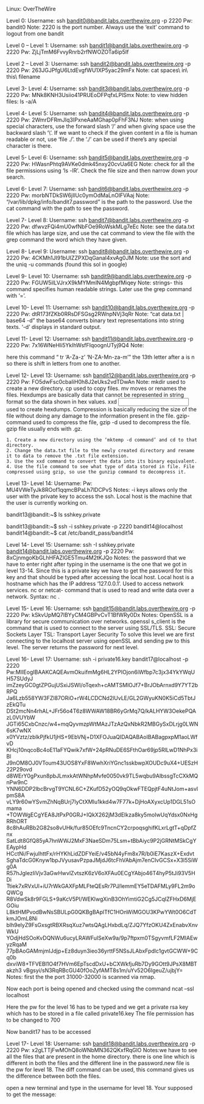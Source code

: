 Linux: OverTheWire

Level 0:
Username: ssh bandit0@bandit.labs.overthewire.org -p 2220
Pw: bandit0
Note: 2220 is the port number. Always use the ‘exit’ command to logout from one bandit

Level 0 – Level 1:
Username:  ssh bandit1@bandit.labs.overthewire.org -p 2220
Pw: ZjLjTmM6FvvyRnrb2rfNWOZOTa6ip5If

Level 2 – Level 3:
Username: ssh bandit2@bandit.labs.overthewire.org -p 2220
Pw: 263JGJPfgU6LtdEvgfWU1XP5yac29mFx
Note: cat spaces\ in\ this\ filename

Level 3- Level 4:
Username: ssh bandit3@bandit.labs.overthewire.org -p 2220
Pw: MNk8KNH3Usiio41PRUEoDFPqfxLPlSmx
Note: to view hidden files: ls -a/A

Level 4- Level 5:
Username: ssh bandit4@bandit.labs.overthewire.org -p 2220
Pw: 2WmrDFRmJIq3IPxneAaMGhap0pFhF3NJ
Note: when using special characters, use the forward slash ‘/’ and when giving space use the backward slash ‘\’. If we want to check if the given content in a file is human readable or not, use ‘file ./<file name>’. the ‘./’ can be used if there’s any special character is there.

Level 5- Level 6:
Username: ssh bandit5@bandit.labs.overthewire.org -p 2220
Pw: HWasnPhtq9AVKe0dmk45nxy20cvUa6EG
Note: check for all the file permissions using ‘ls -lR’. Check the file size and then narrow down your search.

Level 6- Level 7:
Username: ssh bandit6@bandit.labs.overthewire.org -p 2220
Pw: morbNTDkSW6jIlUc0ymOdMaLnOlFVAaj
Note: “/var/lib/dpkg/info/bandit7.password” is the path to the password. Use the cat command with the path to see the password.



Level 7- Level 8:
Username: ssh bandit7@bandit.labs.overthewire.org -p 2220
Pw: dfwvzFQi4mU0wfNbFOe9RoWskMLg7eEc
Note: see the data.txt file which has large size, and use the cat command to view the file with the grep command the word which they have given.

Level 8- Level 9:
Username: ssh bandit8@bandit.labs.overthewire.org -p 2220
Pw: 4CKMh1JI91bUIZZPXDqGanal4xvAg0JM
Note: use the sort and the uniq -u commands (found this sol in google)

Level 9- Level 10:
Username: ssh bandit9@bandit.labs.overthewire.org -p 2220
Pw: FGUW5ilLVJrxX9kMYMmlN4MgbpfMiqey
Note: strings- this command specifies human readable strings. Later use the grep command with ‘=’.


Level 10- Level 11:
Username: ssh bandit10@bandit.labs.overthewire.org -p 2220
Pw:  dtR173fZKb0RRsDFSGsg2RWnpNVj3qRr
Note: “cat data.txt | base64 -d” the base64 converts binary text representations into string texts. ‘-d’ displays in standard output.

Level 11- Level 12:
Username: ssh bandit11@bandit.labs.overthewire.org -p 2220
Pw: 7x16WNeHIi5YkIhWsfFIqoognUTyj9Q4
Note: 

here this command “ tr ‘A-Za-z’ ‘N-ZA-Mn-za-m’” the 13th letter after a is n so there is shift in letters from one to another.

Level 12- Level 13:
Username: ssh bandit12@bandit.labs.overthewire.org -p 2220
Pw: FO5dwFsc0cbaIiH0h8J2eUks2vdTDwAn
Note: mkdir used to create a new directory. cp <source> <destination> used to copy files. mv <source> <destination> moves or renames the files. Hexdumps are basically data that cannot be represented in string format so the data shown in hex values. xxd <input file> <output file> used to create hexdumps. Compression is basically reducing the size of the file without doing any damage to the information present in the file. gzip- command used to compress the file, gzip -d used to decompress the file. gzip file usually ends with .gz. 

    1. Create a new directory using the ‘mktemp -d command’ and cd to that directory.
    2. Change the data.txt file to the newly created directory and rename it to data to remove the .txt file extension.
    3. Use the xxd command to convert the data into its binary equivalent.
    4. Use the file command to see what type of data stored in file. File compressed using gzip, so use the gunzip command to decompress it.











Level 13- Level 14:
Username:
Pw: MU4VWeTyJk8ROof1qqmcBPaLh7lDCPvS
Notes: -i keys allows only the user with the private key to access the ssh. Local host is the machine that the user is currently working on. 

bandit13@bandit:~$ ls
sshkey.private

bandit13@bandit:~$ ssh -i sshkey.private -p 2220 bandit14@localhost
bandit14@bandit:~$ cat /etc/bandit_pass/bandit14

Level 14- Level 15:
Username: ssh -I sshkey.private bandit14@bandit.labs.overthewire.org -p 2220
Pw: 8xCjnmgoKbGLhHFAZlGE5Tmu4M2tKJQo
Notes: the password that we have to enter right after typing in the username is the one that we got in level 13-14. Since this is a private key we have to get the password for this key and that should be typed after accessing the local host. 
Local host is a hostname which has the IP address ‘127.0.0.1’. Used to access network services.
nc or netcat- command that is used to read and write data over a network. Syntax: nc <host> <port>.


Level 15- Level 16:
Username: ssh bandit15@bandit.labs.overthewire.org -p 2220
Pw: kSkvUpMQ7lBYyCM4GBPvCvT1BfWRy0Dx
Notes: OpenSSL is a library for secure communication over networks. openssl s_client is the command that is used to connect to the server using SSL/TLS.
SSL: Secure Sockets Layer
TSL: Transport Layer Security
To solve this level we are first connecting to the localhost server using openSSL and sending pw to this level. The server returns the password for next level.



Level 16- Level 17:
Username: ssh -i private16.key bandit17@localhost -p 2220
Pw:MIIEogIBAAKCAQEAvmOkuifmMg6HL2YPIOjon6iWfbp7c3jx34YkYWqUH57SUdyJ
imZzeyGC0gtZPGujUSxiJSWI/oTqexh+cAMTSMlOJf7+BrJObArnxd9Y7YT2bRPQ
Ja6Lzb558YW3FZl87ORiO+rW4LCDCNd2lUvLE/GL2GWyuKN0K5iCd5TbtJzEkQTu
DSt2mcNn4rhAL+JFr56o4T6z8WWAW18BR6yGrMq7Q/kALHYW3OekePQAzL0VUYbW
JGTi65CxbCnzc/w4+mqQyvmzpWtMAzJTzAzQxNbkR2MBGySxDLrjg0LWN6sK7wNX
x0YVztz/zbIkPjfkU1jHS+9EbVNj+D1XFOJuaQIDAQABAoIBABagpxpM1aoLWfvD
KHcj10nqcoBc4oE11aFYQwik7xfW+24pRNuDE6SFthOar69jp5RlLwD1NhPx3iBl
J9nOM8OJ0VToum43UOS8YxF8WwhXriYGnc1sskbwpXOUDc9uX4+UESzH22P29ovd
d8WErY0gPxun8pbJLmxkAtWNhpMvfe0050vk9TL5wqbu9AlbssgTcCXkMQnPw9nC
YNN6DDP2lbcBrvgT9YCNL6C+ZKufD52yOQ9qOkwFTEQpjtF4uNtJom+asvlpmS8A
vLY9r60wYSvmZhNqBUrj7lyCtXMIu1kkd4w7F77k+DjHoAXyxcUp1DGL51sOmama
+TOWWgECgYEA8JtPxP0GRJ+IQkX262jM3dEIkza8ky5moIwUqYdsx0NxHgRRhORT
8c8hAuRBb2G82so8vUHk/fur85OEfc9TncnCY2crpoqsghifKLxrLgtT+qDpfZnx
SatLdt8GfQ85yA7hnWWJ2MxF3NaeSDm75Lsm+tBbAiyc9P2jGRNtMSkCgYEAypHd
HCctNi/FwjulhttFx/rHYKhLidZDFYeiE/v45bN4yFm8x7R/b0iE7KaszX+Exdvt
SghaTdcG0Knyw1bpJVyusavPzpaJMjdJ6tcFhVAbAjm7enCIvGCSx+X3l5SiWg0A
R57hJglezIiVjv3aGwHwvlZvtszK6zV6oXFAu0ECgYAbjo46T4hyP5tJi93V5HDi
Ttiek7xRVxUl+iU7rWkGAXFpMLFteQEsRr7PJ/lemmEY5eTDAFMLy9FL2m9oQWCg
R8VdwSk8r9FGLS+9aKcV5PI/WEKlwgXinB3OhYimtiG2Cg5JCqIZFHxD6MjEGOiu
L8ktHMPvodBwNsSBULpG0QKBgBAplTfC1HOnWiMGOU3KPwYWt0O6CdTkmJOmL8Ni
blh9elyZ9FsGxsgtRBXRsqXuz7wtsQAgLHxbdLq/ZJQ7YfzOKU4ZxEnabvXnvWkU
YOdjHdSOoKvDQNWu6ucyLRAWFuISeXw9a/9p7ftpxm0TSgyvmfLF2MIAEwyzRqaM
77pBAoGAMmjmIJdjp+Ez8duyn3ieo36yrttF5NSsJLAbxFpdlc1gvtGCWW+9Cq0b
dxviW8+TFVEBl1O4f7HVm6EpTscdDxU+bCXWkfjuRb7Dy9GOtt9JPsX8MBTakzh3
vBgsyi/sN3RqRBcGU40fOoZyfAMT8s1m/uYv52O6IgeuZ/ujbjY=
Notes: first the the port 31000-32000 is scanned via nmap. 


Now each port is being opened and checked using the command ncat –ssl localhost <port>


Here the pw for the level 16 has to be typed and we get a private rsa key which has to be stored in a file called private16.key
The file permission has to be changed to 700


Now bandit17 has to be accessed





Level 17- Level 18:
Username: ssh bandit18@bandit.labs.overthewire.org -p 2220
Pw: x2gLTTjFwMOhQ8oWNbMN362QKxfRqGlO
Notes:we have to see all the files that are present in the home directory. there is one line which is different in both the files and the different line in the password.new file is the pw for level 18. The diff command can be used, this command gives us the difference between both the files. 



open a new terminal and type in the username for level 18. Your supposed to get the message:







